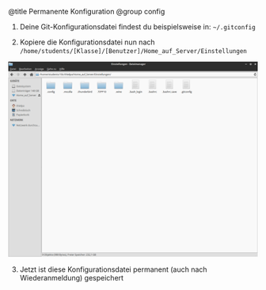 @title Permanente Konfiguration
@group config

1. Deine Git-Konfigurationsdatei findest du beispielsweise in: `~/.gitconfig`

2. Kopiere die Konfigurationsdatei nun nach `/home/students/[Klasse]/[Benutzer]/Home_auf_Server/Einstellungen`

  ![Screenshot 1](1.png)

3. Jetzt ist diese Konfigurationsdatei permanent (auch nach Wiederanmeldung) gespeichert